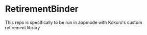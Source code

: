 # RetirementBinder
This repo is specifically to be run in appmode with Kokoro's custom retirement library
